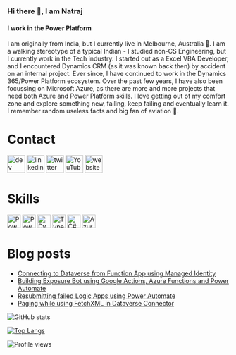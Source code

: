 ### Hi there 👋, I am Natraj
#### I work in the Power Platform

I am originally from India, but I currently live in Melbourne, Australia 🦘. I am a walking stereotype of a typical Indian - I studied non-CS Engineering, but I currently work in the Tech industry. I started out as a Excel VBA Developer, and I encountered Dynamics CRM (as it was known back then) by accident on an internal project. Ever since, I have continued to work in the Dynamics 365/Power Platform ecosystem. Over the past few years, I have also been focussing on Microsoft Azure, as there are more and more projects that need both Azure and Power Platform skills. I love getting out of my comfort zone and explore something new, failing, keep failing and eventually learn it. I remember random useless facts and big fan of aviation 🛫.

# Contact
[<img src='https://img.shields.io/badge/DEV.TO-%230A0A0A.svg?&style=for-the-badge&logo=dev-dot-to&logoColor=white' alt='dev' height='40'>](https://dev.to/rajyraman)  [<img src='https://img.shields.io/badge/linkedin-%230077B5.svg?&style=for-the-badge&logo=linkedin&logoColor=white' alt='linkedin' height='40'>](https://www.linkedin.com/in/natrajyegnaraman/)  [<img src='https://img.shields.io/badge/twitter-%231DA1F2.svg?&style=for-the-badge&logo=twitter&logoColor=white' alt='twitter' height='40'>](https://twitter.com/rajyraman)  [<img src='https://img.shields.io/badge/youtube-%23FF0000.svg?&style=for-the-badge&logo=youtube&logoColor=white"' alt='YouTube' height='40'>](https://www.youtube.com/channel/NatrajYegnaraman)  [<img src='https://img.shields.io/badge/rss-%23FFA500.svg?&style=for-the-badge&logo=rss&logoColor=white' alt='website' height='40'>](https://dreamingincrm.com/feed)

# Skills
[<img src='https://img.shields.io/badge/Power%20Apps-%23742774.svg?&style=flat-square&logo=microsoft&logoColor=white' alt='PowerApps' height='30'>](https://powerapps.microsoft.com/)
[<img src='https://img.shields.io/badge/Power%20Automate-%2306f.svg?&style=flat-square&logo=microsoft&logoColor=white' alt='PowerAutomate' height='30'>](https://flow.microsoft.com)
[<img src='https://img.shields.io/badge/Dynamics%20365-%23002050.svg?&style=flat-square&logo=Dynamics%20365&logoColor=white' alt='Dynamics 365' height='30'>](https://dynamics.microsoft.com/)
[<img src='https://img.shields.io/badge/TypeScript%20-%23007ACC.svg?&style=flat-square&logo=typescript&logoColor=white' alt='TypeScript' height='30'>](https://www.typescriptlang.org/)
[<img src='https://img.shields.io/badge/C%20Sharp-%23239120.svg?&style=flat-square&logo=c%20sharp&logoColor=white"' alt='C#' height='30'>](https://github.com/dotnet/roslyn)
[<img src='https://img.shields.io/badge/Azure%20Functions-%230062ad.svg?&style=flat-square&logo=azure%20functions&logoColor=white"' alt='Azure Functions' height='30'>](https://azure.microsoft.com/en-us/services/functions/)

# Blog posts
<!-- BLOG-POST-LIST:START -->
- [Connecting to Dataverse from Function App using Managed Identity](https://dreamingincrm.com/2021/11/16/connecting-to-dataverse-from-function-app-using-managed-identity/)
- [Building Exposure Bot using Google Actions, Azure Functions and Power Automate](https://dreamingincrm.com/2021/10/18/building-exposure-bot-using-google-actions-azure-functions-and-power-automate/)
- [Resubmitting failed Logic Apps using Power Automate](https://dreamingincrm.com/2021/09/23/resubmitting-failed-logic-apps-using-power-automate/)
- [Paging while using FetchXML in Dataverse Connector](https://dreamingincrm.com/2021/06/26/paging-while-using-fetchxml-in-dataverse-connector/)
<!-- BLOG-POST-LIST:END -->

![GitHub stats](https://github-readme-stats.vercel.app/api?username=rajyraman&show_icons=true)  

[![Top Langs](https://github-readme-stats.vercel.app/api/top-langs/?username=rajyraman)](https://github.com/anuraghazra/github-readme-stats)

![Profile views](https://gpvc.arturio.dev/rajyraman)
